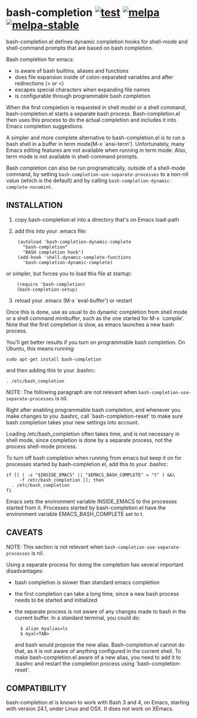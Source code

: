 # bash-completion [![test](https://github.com/szermatt/emacs-bash-completion/workflows/test/badge.svg)](https://github.com/szermatt/emacs-bash-completion/actions) [![melpa](https://melpa.org/packages/bash-completion-badge.svg)](https://melpa.org/#/bash-completion) [![melpa-stable](https://stable.melpa.org/packages/bash-completion-badge.svg)](https://stable.melpa.org/#/bash-completion)


bash-completion.el defines dynamic completion hooks for shell-mode and
shell-command prompts that are based on bash completion.

Bash completion for emacs:

- is aware of bash builtins, aliases and functions
- does file expansion inside of colon-separated variables
  and after redirections (> or <)
- escapes special characters when expanding file names
- is configurable through programmable bash completion

When the first completion is requested in shell model or a shell
command, bash-completion.el starts a separate bash
process.  Bash-completion.el then uses this process to do the actual
completion and includes it into Emacs completion suggestions.

A simpler and more complete alternative to bash-completion.el is to
run a bash shell in a buffer in term mode(M-x `ansi-term').
Unfortunately, many Emacs editing features are not available when
running in term mode.  Also, term mode is not available in
shell-command prompts.

Bash completion can also be run programatically, outside of a
shell-mode command, by setting
`bash-completion-use-separate-processes` to a non-nil value (which is
the default) and by calling
`bash-completion-dynamic-complete-nocomint`.

## INSTALLATION

1. copy bash-completion.el into a directory that's on Emacs load-path
2. add this into your .emacs file:

        (autoload 'bash-completion-dynamic-complete
          "bash-completion"
          "BASH completion hook")
        (add-hook 'shell-dynamic-complete-functions
          'bash-completion-dynamic-complete)

  or simpler, but forces you to load this file at startup:

        (require 'bash-completion)
        (bash-completion-setup)

3. reload your .emacs (M-x `eval-buffer') or restart

Once this is done, use <TAB> as usual to do dynamic completion from
shell mode or a shell command minibuffer, such as the one started
for M-x `compile'. Note that the first completion is slow, as emacs
launches a new bash process.

You'll get better results if you turn on programmable bash completion.
On Ubuntu, this means running:

    sudo apt-get install bash-completion

and then adding this to your .bashrc:

    . /etc/bash_completion

NOTE: The following paragraph are not relevant when
`bash-completion-use-separate-processes` is nil.

Right after enabling programmable bash completion, and whenever you
make changes to you .bashrc, call `bash-completion-reset' to make
sure bash completion takes your new settings into account.

Loading /etc/bash_completion often takes time, and is not necessary
in shell mode, since completion is done by a separate process, not
the process shell-mode process.

To turn off bash completion when running from emacs but keep it on
for processes started by bash-completion.el, add this to your .bashrc:

    if [[ ( -z "$INSIDE_EMACS" || "$EMACS_BASH_COMPLETE" = "t" ) &&\
         -f /etc/bash_completion ]]; then
      . /etc/bash_completion
    fi

Emacs sets the environment variable INSIDE_EMACS to the processes
started from it. Processes started by bash-completion.el have
the environment variable EMACS_BASH_COMPLETE set to t.

## CAVEATS

NOTE: This section is not relevant when
`bash-completion-use-separate-processes` is nil.

Using a separate process for doing the completion has several
important disadvantages:

- bash completion is slower than standard emacs completion
- the first completion can take a long time, since a new bash process
  needs to be started and initialized
- the separate process is not aware of any changes made to bash
  in the current buffer.
  In a standard terminal, you could do:

        $ alias myalias=ls
        $ myal<TAB>

  and bash would propose the new alias.
  Bash-completion.el cannot do that, as it is not aware of anything
  configured in the current shell. To make bash-completion.el aware
  of a new alias, you need to add it to .bashrc and restart the
  completion process using `bash-completion-reset'.

## COMPATIBILITY

bash-completion.el is known to work with Bash 3 and 4, on Emacs,
starting with version 24.1, under Linux and OSX. It does not work on
XEmacs.
